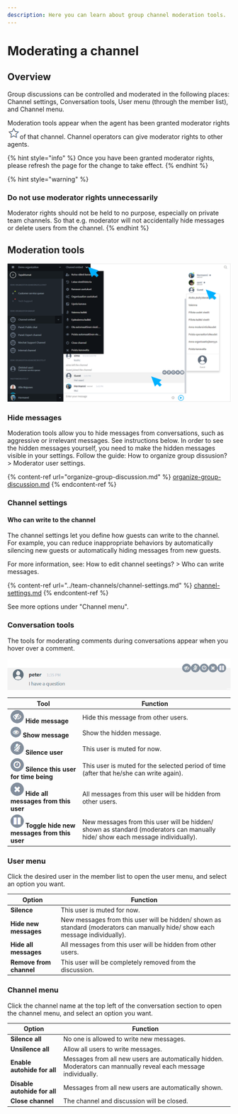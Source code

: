 ```yaml
---
description: Here you can learn about group channel moderation tools.
---
```


# Moderating a channel

## Overview

Group discussions can be controlled and moderated in the following places: Channel settings, Conversation tools, User menu (through the member list), and Channel menu.

Moderation tools appear when the agent has been granted moderator rights![](../.gitbook/assets/moderator.png)of that channel. Channel operators can give moderator rights to other agents.

{% hint style="info" %}
Once you have been granted moderator rights, please refresh the page for the change to take effect.
{% endhint %}

{% hint style="warning" %}
### Do not use moderator rights unnecessarily <a href="#ala-pida-moderaattorioikeuksia-turhaan-kaytossa" id="ala-pida-moderaattorioikeuksia-turhaan-kaytossa"></a>

Moderator rights should not be held to no purpose, especially on private team channels. So that e.g. moderator will not accidentally hide messages or delete users from the channel.
{% endhint %}

## Moderation tools

![Moderation tools and options](<../.gitbook/assets/Channel embed moderation (2).png>)

### Hide messages

Moderation tools allow you to hide messages from conversations, such as aggressive or irrelevant messages. See instructions below. In order to see the hidden messages yourself, you need to make the hidden messages visible in your settings. Follow the guide: How to organize group dissusion? > Moderator user settings.

{% content-ref url="organize-group-discussion.md" %}
[organize-group-discussion.md](organize-group-discussion.md)
{% endcontent-ref %}

### Channel settings

#### Who can write to the channel

The channel settings let you define how guests can write to the channel. For example, you can reduce inappropriate behaviors by automatically silencing new guests or automatically hiding messages from new guests.

For more information, see: How to edit channel seetings? > Who can write messages.

{% content-ref url="../team-channels/channel-settings.md" %}
[channel-settings.md](../team-channels/channel-settings.md)
{% endcontent-ref %}

See more options under "Channel menu".

### Conversation tools

The tools for moderating comments during conversations appear when you hover over a comment.

![Moderator's conversation tools](<../.gitbook/assets/moderator-comment-tools (1).png>)

| Tool                                                                         | Function                                                                                                                      |
| ---------------------------------------------------------------------------- | ----------------------------------------------------------------------------------------------------------------------------- |
| ![](../.gitbook/assets/mod1.png) **Hide message**                            | Hide this message from other users.                                                                                           |
| ![](../.gitbook/assets/unhide-message.png) **Show message**                  | Show the hidden message.                                                                                                      |
| ![](../.gitbook/assets/mod2.png) **Silence user**                            | This user is muted for now.                                                                                                   |
| ![](../.gitbook/assets/mod3.png) **Silence this user for time being**        | This user is muted for the selected period of time (after that he/she can write again).                                       |
| ![](../.gitbook/assets/mod4.png) **Hide all messages from this user**        | All messages from this user will be hidden from other users.                                                                  |
| ![](../.gitbook/assets/mod5.png) **Toggle hide new messages from this user** | New messages from this user will be hidden/ shown as standard (moderators can manually hide/ show each message individually). |

### User menu

Click the desired user in the member list to open the user menu, and select an option you want.

| Option                  | Function                                                                                                                      |
| ----------------------- | ----------------------------------------------------------------------------------------------------------------------------- |
| **Silence**             | This user is muted for now.                                                                                                   |
| **Hide new messages**   | New messages from this user will be hidden/ shown as standard (moderators can manually hide/ show each message individually). |
| **Hide all messages**   | All messages from this user will be hidden from other users.                                                                  |
| **Remove from channel** | This user will be completely removed from the discussion.                                                                     |

### Channel menu

Click the channel name at the top left of the conversation section to open the channel menu, and select an option you want.

| Option                       | Function                                                                                                         |
| ---------------------------- | ---------------------------------------------------------------------------------------------------------------- |
| **Silence all**              | No one is allowed to write new messages.                                                                         |
| **Unsilence all**            | Allow all users to write messages.                                                                               |
| **Enable autohide for all**  | Messages from all new users are automatically hidden. Moderators can mannually reveal each message individually. |
| **Disable autohide for all** | Messages from all new users are automatically shown.                                                             |
| **Close channel**            | The channel and discussion will be closed.                                                                       |

